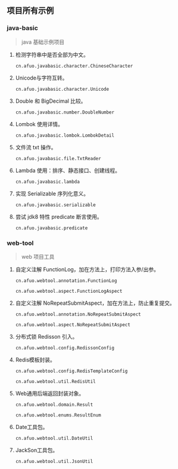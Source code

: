 ## 项目所有示例
### java-basic
> java 基础示例项目
1. 检测字符串中是否全部为中文。

   `cn.afuo.javabasic.character.ChineseCharacter`

2. Unicode与字符互转。

   `cn.afuo.javabasic.character.Unicode`

3. Double 和 BigDecimal 比较。

   `cn.afuo.javabasic.number.DoubleNumber`

4. Lombok 使用详情。

   `cn.afuo.javabasic.lombok.LombokDetail`

5. 文件流 txt 操作。

   `cn.afuo.javabasic.file.TxtReader`

6. Lambda 使用：排序、静态接口、创建线程。

   `cn.afuo.javabasic.lambda`

7. 实现 Serializable 序列化意义。

   `cn.afuo.javabasic.serializable`

8. 尝试 jdk8 特性 predicate 断言使用。

   `cn.afuo.javabasic.predicate`
### web-tool
> web 项目工具
1. 自定义注解 FunctionLog，加在方法上，打印方法入参/出参。

   `cn.afuo.webtool.annotation.FunctionLog` 

   `cn.afuo.webtool.aspect.FunctionLogAspect`

2. 自定义注解 NoRepeatSubmitAspect，加在方法上，防止重复提交。

   `cn.afuo.webtool.annotation.NoRepeatSubmitAspect` 

   `cn.afuo.webtool.aspect.NoRepeatSubmitAspect`

3. 分布式锁 Redisson 引入。

   `cn.afuo.webtool.config.RedissonConfig`

4. Redis模板封装。

   `cn.afuo.webtool.config.RedisTemplateConfig`

    `cn.afuo.webtool.util.RedisUtil`

5. Web通用后端返回封装对象。

   `cn.afuo.webtool.domain.Result`

    `cn.afuo.webtool.enums.ResultEnum`

6. Date工具包。

   `cn.afuo.webtool.util.DateUtil`

7. JackSon工具包。

   `cn.afuo.webtool.util.JsonUtil`